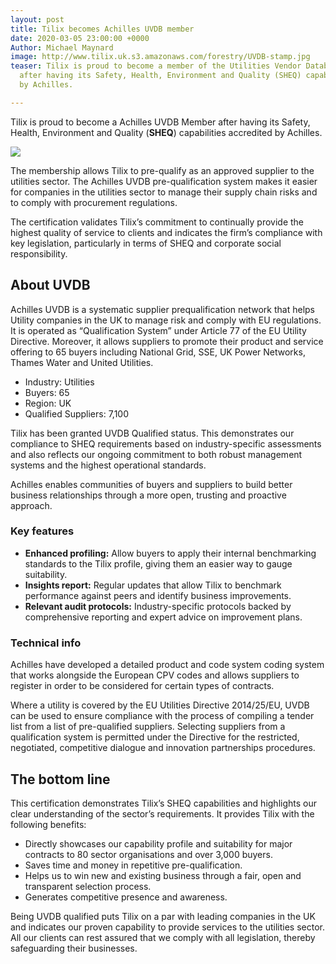 ```yaml
---
layout: post
title: Tilix becomes Achilles UVDB member
date: 2020-03-05 23:00:00 +0000
Author: Michael Maynard
image: http://www.tilix.uk.s3.amazonaws.com/forestry/UVDB-stamp.jpg
teaser: Tilix is proud to become a member of the Utilities Vendor Database (UVDB)
  after having its Safety, Health, Environment and Quality (SHEQ) capabilities accredited
  by Achilles.

---
```

Tilix is proud to become a Achilles UVDB Member after having its Safety, Health, Environment and Quality (**SHEQ**) capabilities accredited by Achilles.

![](http://www.tilix.uk.s3.amazonaws.com/forestry/UVDB-stamp.jpg)

The membership allows Tilix to pre-qualify as an approved supplier to the utilities sector. The Achilles UVDB pre-qualification system makes it easier for companies in the utilities sector to manage their supply chain risks and to comply with procurement regulations.

The certification validates Tilix’s commitment to continually provide the highest quality of service to clients and indicates the firm’s compliance with key legislation, particularly in terms of SHEQ and corporate social responsibility.

## **About UVDB**

Achilles UVDB is a systematic supplier prequalification network that helps Utility companies in the UK to manage risk and comply with EU regulations. It is operated as “Qualification System” under Article 77 of the EU Utility Directive. Moreover, it allows suppliers to promote their product and service offering to 65 buyers including National Grid, SSE, UK Power Networks, Thames Water and United Utilities.

* Industry: Utilities
* Buyers: 65
* Region: UK
* Qualified Suppliers: 7,100

Tilix has been granted UVDB Qualified status. This demonstrates our compliance to SHEQ requirements based on industry-specific assessments and also reflects our ongoing commitment to both robust management systems and the highest operational standards.

Achilles enables communities of buyers and suppliers to build better business relationships through a more open, trusting and proactive approach.

### Key features

* **Enhanced profiling:** Allow buyers to apply their internal benchmarking standards to the Tilix profile, giving them an easier way to gauge suitability.
* **Insights report:** Regular updates that allow Tilix to benchmark performance against peers and identify business improvements.
* **Relevant audit protocols:** Industry-specific protocols backed by comprehensive reporting and expert advice on improvement plans.

### Technical info

Achilles have developed a detailed product and code system coding system that works alongside the European CPV codes and allows suppliers to register in order to be considered for certain types of contracts.

Where a utility is covered by the EU Utilities Directive 2014/25/EU, UVDB can be used to ensure compliance with the process of compiling a tender list from a list of pre-qualified suppliers. Selecting suppliers from a qualification system is permitted under the Directive for the restricted, negotiated, competitive dialogue and innovation partnerships procedures.

## The bottom line

This certification demonstrates Tilix’s SHEQ capabilities and highlights our clear understanding of the sector’s requirements. It provides Tilix with the following benefits:

* Directly showcases our capability profile and suitability for major contracts to 80 sector organisations and over 3,000 buyers.
* Saves time and money in repetitive pre-qualification.
* Helps us to win new and existing business through a fair, open and transparent selection process.
* Generates competitive presence and awareness.

Being UVDB qualified puts Tilix on a par with leading companies in the UK and indicates our proven capability to provide services to the utilities sector. All our clients can rest assured that we comply with all legislation, thereby safeguarding their businesses.